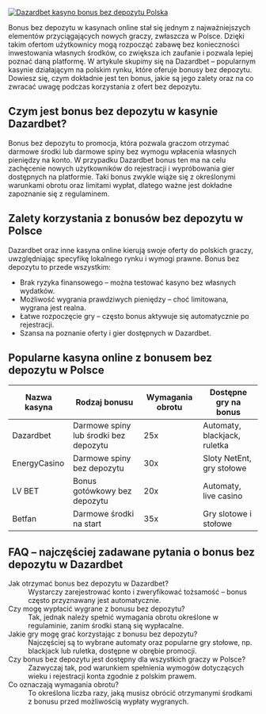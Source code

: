 [![Dazardbet kasyno bonus bez depozytu Polska](https://123-caf.pages.dev/gitsignup.png)](https://vrmoo.ru/Bt82HjjY)

<p>Bonus bez depozytu w kasynach online stał się jednym z najważniejszych elementów przyciągających nowych graczy, zwłaszcza w Polsce. Dzięki takim ofertom użytkownicy mogą rozpocząć zabawę bez konieczności inwestowania własnych środków, co zwiększa ich zaufanie i pozwala lepiej poznać daną platformę. W artykule skupimy się na Dazardbet – popularnym kasynie działającym na polskim rynku, które oferuje bonusy bez depozytu. Dowiesz się, czym dokładnie jest ten bonus, jakie są jego zalety oraz na co zwracać uwagę podczas korzystania z ofert bez depozytu.</p>  <h2>Czym jest bonus bez depozytu w kasynie Dazardbet?</h2> <p>Bonus bez depozytu to promocja, która pozwala graczom otrzymać darmowe środki lub darmowe spiny bez wymogu wpłacenia własnych pieniędzy na konto. W przypadku Dazardbet bonus ten ma na celu zachęcenie nowych użytkowników do rejestracji i wypróbowania gier dostępnych na platformie. Taki bonus zwykle wiąże się z określonymi warunkami obrotu oraz limitami wypłat, dlatego ważne jest dokładne zapoznanie się z regulaminem.</p>  <h2>Zalety korzystania z bonusów bez depozytu w Polsce</h2> <p>Dazardbet oraz inne kasyna online kierują swoje oferty do polskich graczy, uwzględniając specyfikę lokalnego rynku i wymogi prawne. Bonus bez depozytu to przede wszystkim:</p> <ul>   <li>Brak ryzyka finansowego – można testować kasyno bez własnych wydatków.</li>   <li>Możliwość wygrania prawdziwych pieniędzy – choć limitowana, wygrana jest realna.</li>   <li>Łatwe rozpoczęcie gry – często bonus aktywuje się automatycznie po rejestracji.</li>   <li>Szansa na poznanie oferty i gier dostępnych w Dazardbet.</li> </ul>  <h2>Popularne kasyna online z bonusem bez depozytu w Polsce</h2> <table>   <thead>     <tr>       <th>Nazwa kasyna</th>       <th>Rodzaj bonusu</th>       <th>Wymagania obrotu</th>       <th>Dostępne gry na bonus</th>     </tr>   </thead>   <tbody>     <tr>       <td>Dazardbet</td>       <td>Darmowe spiny lub środki bez depozytu</td>       <td>25x</td>       <td>Automaty, blackjack, ruletka</td>     </tr>     <tr>       <td>EnergyCasino</td>       <td>Darmowe spiny bez depozytu</td>       <td>30x</td>       <td>Sloty NetEnt, gry stołowe</td>     </tr>     <tr>       <td>LV BET</td>       <td>Bonus gotówkowy bez depozytu</td>       <td>20x</td>       <td>Automaty, live casino</td>     </tr>     <tr>       <td>Betfan</td>       <td>Darmowe środki na start</td>       <td>35x</td>       <td>Gry slotowe i stołowe</td>     </tr>   </tbody> </table>  <h2>FAQ – najczęściej zadawane pytania o bonus bez depozytu w Dazardbet</h2> <dl>   <dt>Jak otrzymać bonus bez depozytu w Dazardbet?</dt>   <dd>Wystarczy zarejestrować konto i zweryfikować tożsamość – bonus często przyznawany jest automatycznie.</dd>    <dt>Czy mogę wypłacić wygrane z bonusu bez depozytu?</dt>   <dd>Tak, jednak należy spełnić wymagania obrotu określone w regulaminie, zanim środki staną się wypłacalne.</dd>    <dt>Jakie gry mogę grać korzystając z bonusu bez depozytu?</dt>   <dd>Najczęściej są to wybrane automaty oraz popularne gry stołowe, np. blackjack lub ruletka, dostępne w obrębie promocji.</dd>    <dt>Czy bonus bez depozytu jest dostępny dla wszystkich graczy w Polsce?</dt>   <dd>Zazwyczaj tak, pod warunkiem spełnienia wymogów dotyczących wieku i rejestracji konta zgodnie z polskim prawem.</dd>    <dt>Co oznaczają wymagania obrotu?</dt>   <dd>To określona liczba razy, jaką musisz obrócić otrzymanymi środkami z bonusu przed możliwością wypłaty wygranych.</dd> </dl>
